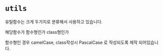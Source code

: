 # `utils`

유틸함수는 크게 두가지로 분류해서 사용하고 있습니다.

해당함수가 함수형인가 class형인가

함수형인 경우 camelCase, class작성시 PascalCase 로 작성되도록 제작 되어있습니다.

